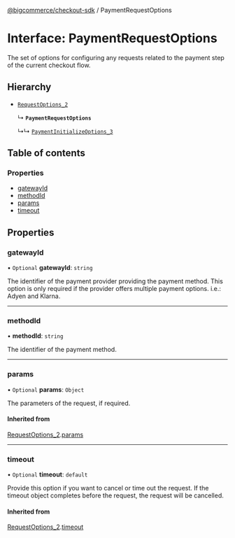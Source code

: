 [@bigcommerce/checkout-sdk](../README.md) / PaymentRequestOptions

# Interface: PaymentRequestOptions

The set of options for configuring any requests related to the payment step of
the current checkout flow.

## Hierarchy

- [`RequestOptions_2`](RequestOptions_2.md)

  ↳ **`PaymentRequestOptions`**

  ↳↳ [`PaymentInitializeOptions_3`](PaymentInitializeOptions_3.md)

## Table of contents

### Properties

- [gatewayId](PaymentRequestOptions.md#gatewayid)
- [methodId](PaymentRequestOptions.md#methodid)
- [params](PaymentRequestOptions.md#params)
- [timeout](PaymentRequestOptions.md#timeout)

## Properties

### gatewayId

• `Optional` **gatewayId**: `string`

The identifier of the payment provider providing the payment method. This
option is only required if the provider offers multiple payment options.
i.e.: Adyen and Klarna.

___

### methodId

• **methodId**: `string`

The identifier of the payment method.

___

### params

• `Optional` **params**: `Object`

The parameters of the request, if required.

#### Inherited from

[RequestOptions_2](RequestOptions_2.md).[params](RequestOptions_2.md#params)

___

### timeout

• `Optional` **timeout**: `default`

Provide this option if you want to cancel or time out the request. If the
timeout object completes before the request, the request will be
cancelled.

#### Inherited from

[RequestOptions_2](RequestOptions_2.md).[timeout](RequestOptions_2.md#timeout)
